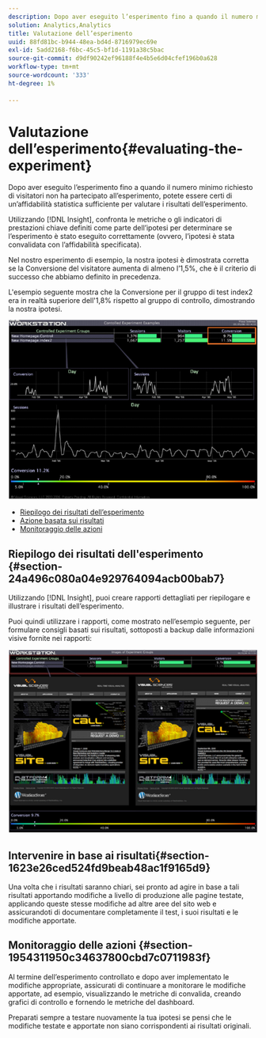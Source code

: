 ```yaml
---
description: Dopo aver eseguito l’esperimento fino a quando il numero minimo richiesto di visitatori non ha partecipato all’esperimento, potete essere certi di un’affidabilità statistica sufficiente per valutare i risultati dell’esperimento.
solution: Analytics,Analytics
title: Valutazione dell’esperimento
uuid: 88fd81bc-b944-48ea-bd4d-8716979ec69e
exl-id: 5add2168-f6bc-45c5-bf1d-1191a38c5bac
source-git-commit: d9df90242ef96188f4e4b5e6d04cfef196b0a628
workflow-type: tm+mt
source-wordcount: '333'
ht-degree: 1%

---
```


# Valutazione dell’esperimento{#evaluating-the-experiment}

Dopo aver eseguito l’esperimento fino a quando il numero minimo richiesto di visitatori non ha partecipato all’esperimento, potete essere certi di un’affidabilità statistica sufficiente per valutare i risultati dell’esperimento.

Utilizzando [!DNL Insight], confronta le metriche o gli indicatori di prestazioni chiave definiti come parte dell’ipotesi per determinare se l’esperimento è stato eseguito correttamente (ovvero, l’ipotesi è stata convalidata con l’affidabilità specificata).

Nel nostro esperimento di esempio, la nostra ipotesi è dimostrata corretta se la Conversione del visitatore aumenta di almeno l’1,5%, che è il criterio di successo che abbiamo definito in precedenza.

L&#39;esempio seguente mostra che la Conversione per il gruppo di test index2 era in realtà superiore dell&#39;1,8% rispetto al gruppo di controllo, dimostrando la nostra ipotesi.

![](assets/experimentresults.png)

* [Riepilogo dei risultati dell’esperimento](../../../home/c-undst-ctrld-exp/c-vw-rslts/c-ev-exp.md#section-24a496c080a04e929764094acb00bab7)
* [Azione basata sui risultati](../../../home/c-undst-ctrld-exp/c-vw-rslts/c-ev-exp.md#section-1623e26ced524fd9beab48ac1f9165d9)
* [Monitoraggio delle azioni](../../../home/c-undst-ctrld-exp/c-vw-rslts/c-ev-exp.md#section-1954311950c34637800cbd7c0711983f)

## Riepilogo dei risultati dell&#39;esperimento {#section-24a496c080a04e929764094acb00bab7}

Utilizzando [!DNL Insight], puoi creare rapporti dettagliati per riepilogare e illustrare i risultati dell’esperimento.

Puoi quindi utilizzare i rapporti, come mostrato nell’esempio seguente, per formulare consigli basati sui risultati, sottoposti a backup dalle informazioni visive fornite nei rapporti:

![](assets/experimentresults2.png)

## Intervenire in base ai risultati{#section-1623e26ced524fd9beab48ac1f9165d9}

Una volta che i risultati saranno chiari, sei pronto ad agire in base a tali risultati apportando modifiche a livello di produzione alle pagine testate, applicando queste stesse modifiche ad altre aree del sito web e assicurandoti di documentare completamente il test, i suoi risultati e le modifiche apportate.

## Monitoraggio delle azioni {#section-1954311950c34637800cbd7c0711983f}

Al termine dell’esperimento controllato e dopo aver implementato le modifiche appropriate, assicurati di continuare a monitorare le modifiche apportate, ad esempio, visualizzando le metriche di convalida, creando grafici di controllo e fornendo le metriche del dashboard.

Preparati sempre a testare nuovamente la tua ipotesi se pensi che le modifiche testate e apportate non siano corrispondenti ai risultati originali.
